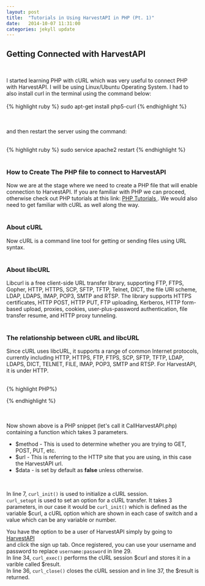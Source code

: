 ```yaml
---
layout: post
title:  "Tutorials in Using HarvestAPI in PHP (Pt. 1)"
date:   2014-10-07 11:31:00
categories: jekyll update
---
```


<h2> <b> Getting Connected with HarvestAPI </b> </h2>
<br/>

I started learning PHP with cURL which was very useful to connect PHP with HarvestAPI. I will be using Linux/Ubuntu Operating
System. I had to also install curl in the terminal using the command below:
<br/><br/>
{% highlight ruby %}
sudo apt-get install php5-curl
{% endhighlight %} 

<br/><br/>
and then restart the server using the command: <br/><br/>

{% highlight ruby %}
sudo service apache2 restart
{% endhighlight %} 
<br/><br/>

<h3> <b> How to Create The PHP file to connect to HarvestAPI </b> </h3>  

Now we are at the stage where we need to create a PHP file that will enable connection to HarvestAPI. 
If you are familiar with PHP we can proceed, otherwise check out PHP tutorials at this link: 
<a href="http://www.tutorialspoint.com/php/php_tutorial.pdf" > PHP Tutorials </a>. 
We would also need to get familiar with cURL as well along the way. 
<br/><br/>

<h3> <b> About cURL  </b> </h3>
Now cURL is a command line tool for getting or sending files using URL syntax. <br /><br/>

<h3> <b>About libcURL </b> </h3> 

Libcurl is a free client-side URL transfer library, supporting FTP, FTPS, Gopher, HTTP, 
HTTPS, SCP, SFTP, TFTP, Telnet, DICT, the file URI scheme, LDAP, LDAPS, IMAP, POP3, SMTP and RTSP. 
The library supports HTTPS certificates, HTTP POST, HTTP PUT, FTP uploading, Kerberos, HTTP 
form-based upload, proxies, cookies, user-plus-password authentication, file transfer resume, 
and HTTP proxy tunneling.
<br /> <br/>

<h3> <b> The relationship between cURL and libcURL </b> </h3> 
				
Since cURL uses libcURL, it supports a range of common Internet protocols, currently including HTTP, 
HTTPS, FTP, FTPS, SCP, SFTP, TFTP, LDAP, LDAPS, DICT, TELNET, FILE, IMAP, POP3, SMTP and RTSP. For HarvestAPI,
it is under HTTP. 
<br /> <br/>

{% highlight PHP%}

<?php

	// Creating a PHP file for calling HarvestAPI
					
	function CallAPI($method, $url, $data = false)
	{
   	$curl = curl_init();

		switch ($method)
		{
   		case "POST":
      		curl_setopt($curl, CURLOPT_POST, 1);

         	if ($data)
         		curl_setopt($curl, CURLOPT_POSTFIELDS, $data);
            	break;
        
    		case "PUT":
      		curl_setopt($curl, CURLOPT_PUT, 1);
      		break;
        
      		default:
      			if ($data)
      				$url = sprintf("%s?%s", $url, http_build_query($data));
		}
	}
	// Optional Authentication:
	curl_setopt($curl, CURLOPT_HTTPAUTH, CURLAUTH_BASIC);
	curl_setopt($curl, CURLOPT_USERPWD, "username:password");

	curl_setopt($curl, CURLOPT_URL, $url);
	curl_setopt($curl, CURLOPT_RETURNTRANSFER, 1);

	$result = curl_exec($curl);

	curl_close($curl);
	return $result;

?>				

{% endhighlight %}

<br/><br/>
Now shown above is a PHP snippet (let's call it CallHarvestAPI.php) containing a function which takes 3 parameters.
<ul>
	<li> $method - This is used to determine whether you are trying to GET, POST, PUT, etc. </li>
	<li> $url - This is referring to the HTTP site that you are using, in this case the HarvestAPI url. </li>
	<li> $data - is set by default as <b>false</b> unless otherwise. </li>					
</ul>				
<br />

In line 7, `curl_init()` is used to initialize a cURL session. <br />
`curl_setopt` is used to set an option for a cURL transfer. It takes 3 parameters, in our case it would be 
`curl_init()` which is defined as the variable $curl, a cURL option which are shown in each case of switch
and a value which can be any variable or number.
<br/>

You have the option to be a user of HarvestAPI simply by going to 
<a href="http://harvestdata.herokuapp.com/user/register"> HarvestAPI</a>	
and click the sign up tab. Once registered, you can use your username and password to replace `username:password` in line 29.
<br/>
In line 34, `curl_exec()` performs the cURL session $curl and stores it in a varible called $result. <br/>
In line 36, `curl_close()` closes the cURL session and in line 37, the $result is returned.	